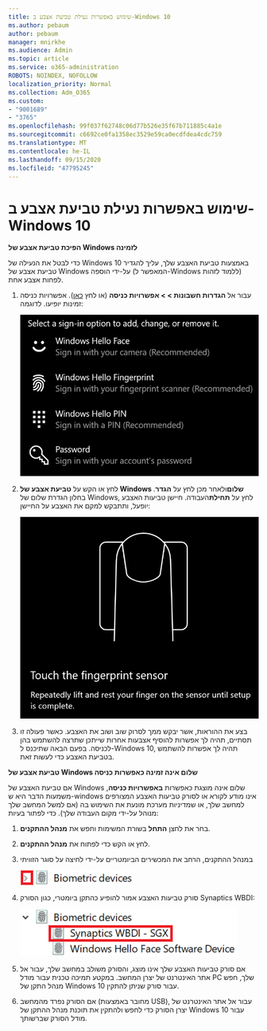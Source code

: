 ```yaml
---
title: שימוש באפשרות נעילת טביעת אצבע ב-Windows 10
ms.author: pebaum
author: pebaum
manager: mnirkhe
ms.audience: Admin
ms.topic: article
ms.service: o365-administration
ROBOTS: NOINDEX, NOFOLLOW
localization_priority: Normal
ms.collection: Adm_O365
ms.custom:
- "9001689"
- "3765"
ms.openlocfilehash: 99f037f62748c06d77b526e35f67b711885c4a1e
ms.sourcegitcommit: c6692ce0fa1358ec3529e59ca0ecdfdea4cdc759
ms.translationtype: MT
ms.contentlocale: he-IL
ms.lasthandoff: 09/15/2020
ms.locfileid: "47795245"
---
```

# <a name="use-fingerprint-unlock-option-in-windows-10"></a>שימוש באפשרות נעילת טביעת אצבע ב-Windows 10

**הפיכת טביעת אצבע של Windows לזמינה**

כדי לבטל את הנעילה של Windows 10 באמצעות טביעת האצבע שלך, עליך להגדיר טביעת אצבע של Windows על-ידי הוספה (המאפשר ל-Windows ללמוד לזהות) לפחות אצבע אחת. 

1. עבור אל **הגדרות חשבונות > > אפשרויות כניסה** (או לחץ [כאן](ms-settings:signinoptions?activationSource=GetHelp)). אפשרויות כניסה זמינות יופיעו. לדוגמה:

    ![אפשרויות כניסה.](media/sign-in-options.png)

2. לחץ או הקש על **טביעת אצבע של Windows שלום**ולאחר מכן לחץ על **הגדר**. בחלון הגדרת שלום של Windows, לחץ על **תחילת**העבודה. חיישן טביעות האצבע יופעל, ותתבקש למקם את האצבע על החיישן:

   ![חיישן טביעות אצבעות.](media/fingerprint-sensor.png)

3. בצע את ההוראות, אשר יבקש ממך לסרוק שוב ושוב את האצבע. כאשר פעולה זו תסתיים, תהיה לך אפשרות להוסיף אצבעות אחרות שייתכן שתרצה להשתמש בהן לכניסה. בפעם הבאה שתיכנס ל-Windows 10, תהיה לך אפשרות להשתמש בטביעת האצבע כדי לעשות זאת.

**טביעת אצבע של Windows שלום אינה זמינה כאפשרות כניסה**

אם טביעת האצבע של Windows שלום אינה מוצגת כאפשרות **באפשרויות כניסה**, משמעות הדבר היא ש-windows אינו מודע לקורא או לסורק טביעות האצבע המצורפים למחשב שלך, או שמדיניות מערכת מונעת את השימוש בה (אם למשל המחשב שלך מנוהל על-ידי מקום העבודה שלך). כדי לפתור בעיות: 

1. בחר את לחצן **התחל** בשורת המשימות וחפש את **מנהל ההתקנים**.

2. לחץ או הקש כדי לפתוח את **מנהל ההתקנים**.

3. במנהל ההתקנים, הרחב את המכשירים הביומטריים על-ידי לחיצה על סוגר הזוויתי

   ![מכשירים ביומטריים.](media/biometric-devices.png)

4. סורק טביעות האצבע אמור להופיע כהתקן ביומטרי, כגון הסורק Synaptics WBDI:

   ![מכשירים ביומטריים.](media/biometric-devices-expanded.png)

5. אם סורק טביעות האצבע שלך אינו מוצג, והסורק משולב במחשב שלך, עבור אל אתר האינטרנט של יצרן המחשב. במקטע תמיכה טכנית עבור מודל PC שלך, חפש מנהל התקן של Windows 10 עבור סורק שניתן להתקין.

6. אם הסורק נפרד מהמחשב (מחובר באמצעות USB), עבור אל אתר האינטרנט של יצרן הסורק כדי לחפש ולהתקין את תוכנת מנהל ההתקן של Windows 10 עבור מודל הסורק שברשותך.
